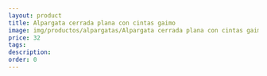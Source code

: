 ```yaml
---
layout: product
title: Alpargata cerrada plana con cintas gaimo 
image: img/productos/alpargatas/Alpargata cerrada plana con cintas gaimo =32.webp
price: 32
tags: 
description: 
order: 0
---
```

